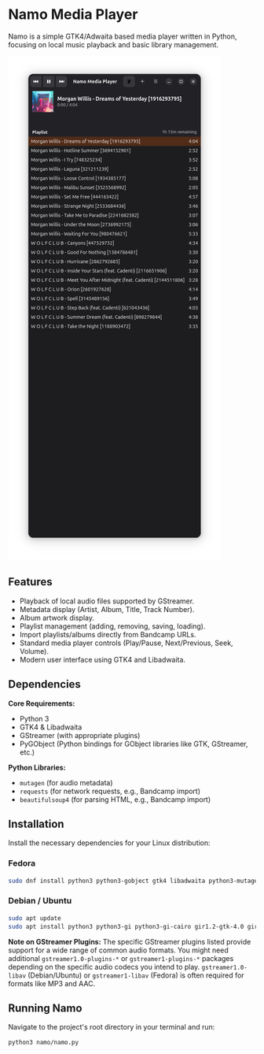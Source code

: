 # Namo Media Player

Namo is a simple GTK4/Adwaita based media player written in Python, focusing on local music playback and basic library management.

![screenshot of namo](promoresource/screenshot.png)

## Features

*   Playback of local audio files supported by GStreamer.
*   Metadata display (Artist, Album, Title, Track Number).
*   Album artwork display.
*   Playlist management (adding, removing, saving, loading).
*   Import playlists/albums directly from Bandcamp URLs.
*   Standard media player controls (Play/Pause, Next/Previous, Seek, Volume).
*   Modern user interface using GTK4 and Libadwaita.

## Dependencies

**Core Requirements:**

*   Python 3
*   GTK4 & Libadwaita
*   GStreamer (with appropriate plugins)
*   PyGObject (Python bindings for GObject libraries like GTK, GStreamer, etc.)

**Python Libraries:**

*   `mutagen` (for audio metadata)
*   `requests` (for network requests, e.g., Bandcamp import)
*   `beautifulsoup4` (for parsing HTML, e.g., Bandcamp import)

## Installation

Install the necessary dependencies for your Linux distribution:

### Fedora

```bash
sudo dnf install python3 python3-gobject gtk4 libadwaita python3-mutagen python3-requests python3-beautifulsoup4 gstreamer1-plugins-base gstreamer1-plugins-good gstreamer1-plugins-bad-free gstreamer1-plugins-ugly-free gstreamer1-libav
```

### Debian / Ubuntu

```bash
sudo apt update
sudo apt install python3 python3-gi python3-gi-cairo gir1.2-gtk-4.0 gir1.2-adw-1 python3-mutagen python3-requests python3-bs4 gir1.2-gst-plugins-base-1.0 gir1.2-gstreamer-1.0 python3-gst-1.0 gstreamer1.0-plugins-base gstreamer1.0-plugins-good gstreamer1.0-plugins-bad gstreamer1.0-plugins-ugly gstreamer1.0-libav
```

**Note on GStreamer Plugins:** The specific GStreamer plugins listed provide support for a wide range of common audio formats. You might need additional `gstreamer1.0-plugins-*` or `gstreamer1-plugins-*` packages depending on the specific audio codecs you intend to play. `gstreamer1.0-libav` (Debian/Ubuntu) or `gstreamer1-libav` (Fedora) is often required for formats like MP3 and AAC.

## Running Namo

Navigate to the project's root directory in your terminal and run:

```bash
python3 namo/namo.py
